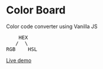 Color Board
===========

Color code converter using Vanilla JS
<pre>
    HEX
   /  \
RGB __ HSL
</pre>

[Live demo][1]

[1]: https://cdn.rawgit.com/Praseetha-KR/color-board/master/index.html
